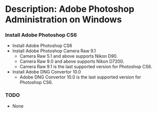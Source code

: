 # Description: Adobe Photoshop Administration on Windows

### Install Adobe Photoshop CS6
- Install Adobe Photoshop CS6
- Install Adobe Photoshop Camera Raw 9.1
    - Camera Raw 5.1 and above supports Nikon D90.
    - Camera Raw 9.0 and above supports Nikon D7200.
    - Camera Raw 9.1 is the last supported version for Photoshop CS6.
- Install Adobe DNG Convertor 10.0
    - Adobe DNG Convertor 10.0 is the last supported version for Photoshop CS6.

### TODO
* None

